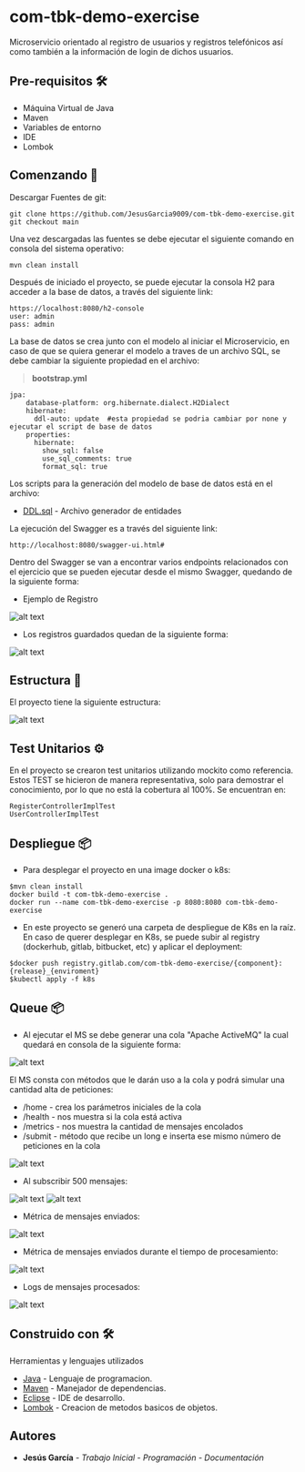 # com-tbk-demo-exercise

Microservicio orientado al registro de usuarios y registros telefónicos así como también a la información de login de dichos usuarios.

## Pre-requisitos 🛠

- Máquina Virtual de Java
- Maven
- Variables de entorno
- IDE
- Lombok

## Comenzando 🚀

Descargar Fuentes de git:

```
git clone https://github.com/JesusGarcia9009/com-tbk-demo-exercise.git
git checkout main
```
Una vez descargadas las fuentes se debe ejecutar el siguiente comando en consola del sistema operativo:

```
mvn clean install
```


Después de iniciado el proyecto, se puede ejecutar la consola H2 para acceder a la  base de datos, a través del siguiente link:

```
https://localhost:8080/h2-console
user: admin
pass: admin
```
La base de datos se crea junto con el modelo al iniciar el Microservicio, en caso de que se quiera generar el modelo a traves de un archivo SQL, se debe cambiar la siguiente propiedad en el archivo:

> **bootstrap.yml**

```
jpa:
    database-platform: org.hibernate.dialect.H2Dialect 
    hibernate:
      ddl-auto: update  #esta propiedad se podria cambiar por none y ejecutar el script de base de datos
    properties:
      hibernate: 
        show_sql: false
        use_sql_comments: true  
        format_sql: true
```

Los scripts para la generación del modelo de base de datos está en el archivo:

* [DDL.sql](https://github.com/JesusGarcia9009/com-tbk-demo-exercise/blob/main/doc/DDL.sql) - Archivo generador de entidades


La ejecución del Swagger es a través del siguiente link:

```
http://localhost:8080/swagger-ui.html#
```
Dentro del Swagger se van a encontrar varios endpoints relacionados con el ejercicio que se pueden ejecutar desde el mismo Swagger, quedando de la siguiente forma:

* Ejemplo de Registro

![alt text](https://github.com/JesusGarcia9009/com-tbk-demo-exercise/blob/main/doc/ejecucion%20del%20registro.png)

* Los registros guardados quedan de la siguiente forma:
	
![alt text](https://github.com/JesusGarcia9009/com-tbk-demo-exercise/blob/main/doc/ejecucion%20del%20registro%20-%20datos%20guardados.png)


## Estructura 🔧

El proyecto tiene la siguiente estructura:

![alt text](https://github.com/JesusGarcia9009/com-tbk-demo-exercise/blob/main/doc/diagrama.png)


## Test Unitarios ⚙
En el proyecto se crearon test unitarios utilizando mockito como referencia. Estos TEST se hicieron de manera representativa, solo para demostrar el conocimiento, por lo que no está la cobertura al 100%. Se encuentran en:

```
RegisterControllerImplTest
UserControllerImplTest
```

## Despliegue 📦

* Para desplegar el proyecto en una image docker o k8s:


```
$mvn clean install
docker build -t com-tbk-demo-exercise .
docker run --name com-tbk-demo-exercise -p 8080:8080 com-tbk-demo-exercise
```
* En este proyecto se generó una carpeta de despliegue de K8s en la raíz. En caso de querer desplegar en K8s, se puede subir al registry (dockerhub, gitlab, bitbucket, etc) y aplicar el deployment:

```
$docker push registry.gitlab.com/com-tbk-demo-exercise/{component}:{release}_{enviroment}
$kubectl apply -f k8s
```

## Queue 📦

* Al ejecutar el MS se debe generar una cola "Apache ActiveMQ" la cual quedará en consola de la siguiente forma:

![alt text](https://github.com/JesusGarcia9009/com-tbk-demo-exercise/blob/main/doc/queue%201.png)

El MS consta con métodos que le darán uso a la cola y podrá simular una cantidad alta de peticiones: 
- /home - crea los parámetros iniciales de la cola
- /health - nos muestra si la cola está activa 
- /metrics - nos muestra la cantidad de mensajes encolados
- /submit - método que recibe un long e inserta ese mismo número de peticiones en la cola

![alt text](https://github.com/JesusGarcia9009/com-tbk-demo-exercise/blob/main/doc/queue%202.png)

* Al subscribir 500 mensajes: 

![alt text](https://github.com/JesusGarcia9009/com-tbk-demo-exercise/blob/main/doc/queue%203.png)
![alt text](https://github.com/JesusGarcia9009/com-tbk-demo-exercise/blob/main/doc/queue%204.png)

* Métrica de mensajes enviados:

![alt text](https://github.com/JesusGarcia9009/com-tbk-demo-exercise/blob/main/doc/queue%205.png)

* Métrica de mensajes enviados durante el tiempo de procesamiento:

![alt text](https://github.com/JesusGarcia9009/com-tbk-demo-exercise/blob/main/doc/queue%206.png)

* Logs de mensajes procesados:

![alt text](https://github.com/JesusGarcia9009/com-tbk-demo-exercise/blob/main/doc/queue%207.png)


## Construido con 🛠

Herramientas y lenguajes utilizados

* [Java](https://www.java.com/) - Lenguaje de programacion.
* [Maven](https://maven.apache.org/) - Manejador de dependencias.
* [Eclipse](https://www.eclipse.org/) - IDE de desarrollo.
* [Lombok](https://projectlombok.org/) - Creacion de metodos basicos de objetos.

## Autores

* **Jesús García** - *Trabajo Inicial - Programación - Documentación* 

